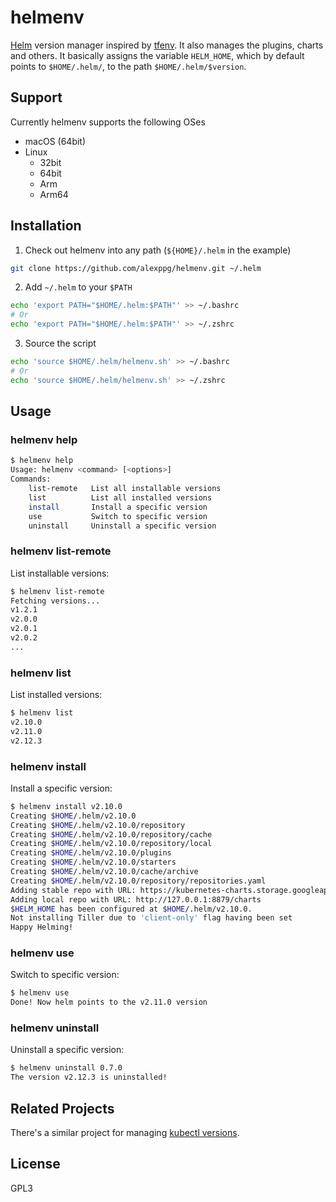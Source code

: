# helmenv
[Helm](https://helm.sh) version manager inspired by
[tfenv](https://github.com/tfutils/tfenv/). It also manages the plugins, charts
and others. It basically assigns the variable `HELM_HOME`, which by default
points to `$HOME/.helm/`, to the path `$HOME/.helm/$version`.

## Support
Currently helmenv supports the following OSes
- macOS (64bit)
- Linux
  - 32bit
  - 64bit
  - Arm
  - Arm64

## Installation
1. Check out helmenv into any path (`${HOME}/.helm` in the example)

```bash
git clone https://github.com/alexppg/helmenv.git ~/.helm
```

2. Add `~/.helm` to your `$PATH`

```bash
echo 'export PATH="$HOME/.helm:$PATH"' >> ~/.bashrc
# Or
echo 'export PATH="$HOME/.helm:$PATH"' >> ~/.zshrc
```

3. Source the script
```bash
echo 'source $HOME/.helm/helmenv.sh' >> ~/.bashrc
# Or
echo 'source $HOME/.helm/helmenv.sh' >> ~/.zshrc
```

## Usage
### helmenv help

``` bash
$ helmenv help
Usage: helmenv <command> [<options>]
Commands:
    list-remote   List all installable versions
    list          List all installed versions
    install       Install a specific version
    use           Switch to specific version
    uninstall     Uninstall a specific version
```

### helmenv list-remote
List installable versions:

```bash
$ helmenv list-remote
Fetching versions...
v1.2.1
v2.0.0
v2.0.1
v2.0.2
...
```

### helmenv list
List installed versions:
```bash
$ helmenv list
v2.10.0
v2.11.0
v2.12.3
```

### helmenv install
Install a specific version:

```bash
$ helmenv install v2.10.0
Creating $HOME/.helm/v2.10.0
Creating $HOME/.helm/v2.10.0/repository
Creating $HOME/.helm/v2.10.0/repository/cache
Creating $HOME/.helm/v2.10.0/repository/local
Creating $HOME/.helm/v2.10.0/plugins
Creating $HOME/.helm/v2.10.0/starters
Creating $HOME/.helm/v2.10.0/cache/archive
Creating $HOME/.helm/v2.10.0/repository/repositories.yaml
Adding stable repo with URL: https://kubernetes-charts.storage.googleapis.com
Adding local repo with URL: http://127.0.0.1:8879/charts
$HELM_HOME has been configured at $HOME/.helm/v2.10.0.
Not installing Tiller due to 'client-only' flag having been set
Happy Helming!
```

### helmenv use
Switch to specific version:

```bash
$ helmenv use
Done! Now helm points to the v2.11.0 version
```

### helmenv uninstall
Uninstall a specific version:
```bash
$ helmenv uninstall 0.7.0
The version v2.12.3 is uninstalled!
```

## Related Projects
There's a similar project for managing [kubectl versions](https://github.com/alexppg/kbenv).

## License
GPL3
